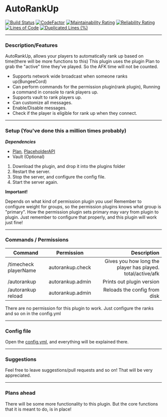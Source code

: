 # AutoRankUp
[![Build Status](https://travis-ci.com/1stian/autorankup.svg?branch=master)](https://travis-ci.com/1stian/autorankup)
[![CodeFactor](https://www.codefactor.io/repository/github/1stian/autorankup/badge)](https://www.codefactor.io/repository/github/1stian/autorankup)
[![Maintainability Rating](https://sonarcloud.io/api/project_badges/measure?project=1stian_autorankup&metric=sqale_rating)](https://sonarcloud.io/dashboard?id=1stian_autorankup)
[![Reliability Rating](https://sonarcloud.io/api/project_badges/measure?project=1stian_autorankup&metric=reliability_rating)](https://sonarcloud.io/dashboard?id=1stian_autorankup)
[![Lines of Code](https://sonarcloud.io/api/project_badges/measure?project=1stian_autorankup&metric=ncloc)](https://sonarcloud.io/dashboard?id=1stian_autorankup)
[![Duplicated Lines (%)](https://sonarcloud.io/api/project_badges/measure?project=1stian_autorankup&metric=duplicated_lines_density)](https://sonarcloud.io/dashboard?id=1stian_autorankup)
___
### Description/Features
AutoRankUp, allows your players to automatically rank up based on time(there will be more functions to this)
This plugin uses the plugin Plan to grab the "active" time they've played. So the AFK time will not be counted.

- Supports network wide broadcast when someone ranks up(BungeeCord)
- Can perform commands for the permission plugin(rank plugin), Running
a command in console to rank players up.
- Supports vault to rank players up.
- Can customize all messages.
- Enable/Disable messages.
- Check if the player is eligible for rank up when they connect.
____
### Setup (You've done this a million times probably)
***Dependencies***
- [Plan](https://www.spigotmc.org/resources/plan-player-analytics.32536/), [PlaceholderAPI](https://www.spigotmc.org/resources/placeholderapi.6245/)
- Vault (Optional)
1. Download the plugin, and drop it into the plugins folder
2. Restart the server.
3. Stop the server, and configure the config file.
4. Start the server again.

**Important!**

Depends on what kind of permission plugin you use!
Remember to configure weight for groups, so the permission plugins knows what
group is "primary". How the permission plugin sets primary may vary from 
plugin to plugin. Just remember to configure that properly, and this plugin will
work just fine!
___
### Commands / Permissions
| Command | Permission | Description |
| ---------- |:----------:| ---------:|
| /timecheck playerName | autorankup.check | Gives you how long the player has played. total/active/afk |
| /autorankup | autorankup.admin | Prints out plugin version |
| /autorankup reload | autorankup.admin | Reloads the config from disk |


There are no permission for this plugin to work. Just configure the ranks
and so on in the config.yml
___
### Config file
Open the [config.yml](https://github.com/1stian/autorankup/blob/master/spigot/src/main/resources/config.yml), and everything will be explained there.
___
### Suggestions
Feel free to leave suggestions/pull requests and so on!
That will be very appreciated.
___
### Plans ahead
There will be some more functionality to this plugin. 
But the core functions that it is meant to do, is in place!


